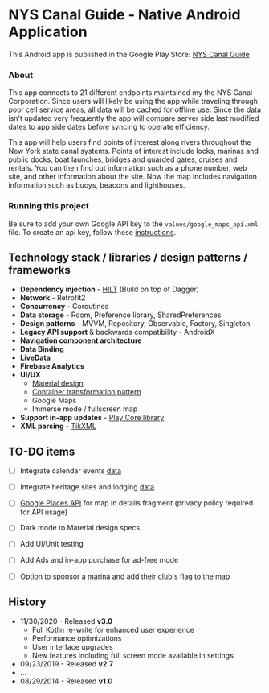# NYS Canal Guide - Native Android Application

This Android app is published in the Google Play Store: [NYS Canal Guide](https://play.google.com/store/apps/details?id=com.AYC.canalguide&hl=en&gl=US)

### About
This app connects to 21 different endpoints maintained my the NYS Canal Corporation. Since users will likely be using the app while traveling through poor cell service areas, all data will be cached for offline use. Since the data isn't updated very frequently the app will compare server side last modified dates to app side dates before syncing to operate efficiency.

This app will help users find points of interest along rivers throughout the New York state canal systems. Points of interest include locks, marinas and public docks, boat launches, bridges and guarded gates, cruises and rentals. You can then find out information such as a phone number, web site, and other information about the site. Now the map includes navigation information such as buoys, beacons and lighthouses.

### Running this project
Be sure to add your own Google API key to the `values/google_maps_api.xml` file. To create an api key, follow these [instructions](https://developers.google.com/maps/documentation/android-sdk/get-api-key).


## Technology stack / libraries / design patterns / frameworks

- **Dependency injection** - [HILT](https://developer.android.com/training/dependency-injection/hilt-android) (Build on top of Dagger)
- **Network** - Retrofit2
- **Concurrency** - Coroutines
- **Data storage** - Room, Preference library, SharedPreferences
- **Design patterns** - MVVM, Repository, Observable, Factory, Singleton
- **Legacy API support** & backwards compatibility - AndroidX
- **Navigation component architecture**
- **Data Binding**
- **LiveData**
- **Firebase Analytics**
- **UI/UX**
	- [Material design](https://material.io/)
	- [Container transformation pattern](https://material.io/design/motion/the-motion-system.html#container-transform)
	- Google Maps
	- Immerse mode / fullscreen map
- **Support in-app updates** - [Play Core library](https://developer.android.com/guide/playcore/in-app-updates)
- **XML parsing** - [TikXML](https://github.com/Tickaroo/tikxml)


## TO-DO items

 - [ ] Integrate calendar events [data](http://www.canals.ny.gov/xml/calendar.xml)
 - [ ] Integrate heritage sites and lodging [data](http://www.canals.ny.gov/developers/index.html)
 - [ ] [Google Places API](https://developers.google.com/places/web-service/overview) for map in details fragment (privacy policy required for API usage)
 - [ ] Dark mode to Material design specs
 - [ ] Add UI/Unit testing
 - [ ] Add Ads and in-app purchase for ad-free mode
 - [ ] Option to sponsor a marina and add their club's flag to the map


## History

- 11/30/2020 - Released **v3.0**
	- Full Kotlin re-write for enhanced user experience
	- Performance optimizations
	- User interface upgrades
	- New features including full screen mode available in settings
- 09/23/2019 - Released **v2.7**
- ...
- 08/29/2014 - Released **v1.0**
